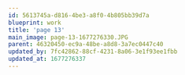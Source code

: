 ```yaml
---
id: 5613745a-d816-4be3-a8f0-4b805bb39d7a
blueprint: work
title: 'page 13'
main_image: page-13-1677276330.JPG
parent: 46320450-ec9a-48be-a8d8-3a7ec0447c40
updated_by: 7fc42862-88cf-4231-8a06-3e1f93ee1fbb
updated_at: 1677276337
---
```


